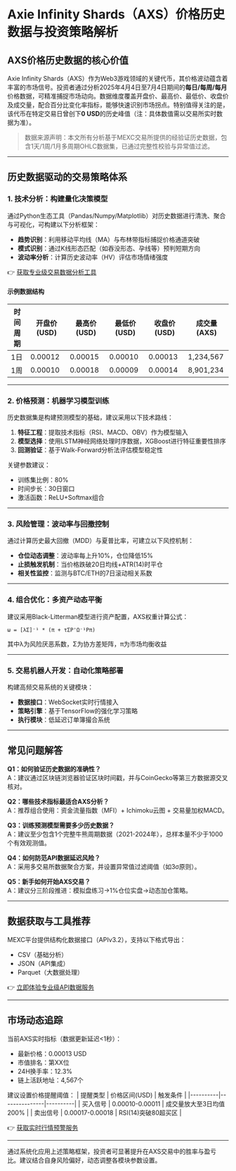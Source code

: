 # Axie Infinity Shards（AXS）价格历史数据与投资策略解析

## AXS价格历史数据的核心价值
Axie Infinity Shards（AXS）作为Web3游戏领域的关键代币，其价格波动蕴含着丰富的市场信号。投资者通过分析2025年4月4日至7月4日期间的**每日/每周/每月**价格数据，可精准捕捉市场动向。数据维度覆盖开盘价、最高价、最低价、收盘价及成交量，配合百分比变化率指标，能够快速识别市场拐点。特别值得关注的是，该代币在特定交易日曾创下**0 USD**的历史峰值（注：具体数值需以交易所实时数据为准）。

> 数据来源声明：本文所有分析基于MEXC交易所提供的经验证历史数据，包含1天/1周/1月多周期OHLC数据集，已通过完整性校验与异常值过滤。

---

## 历史数据驱动的交易策略体系

### 1. 技术分析：构建量化决策模型
通过Python生态工具（Pandas/Numpy/Matplotlib）对历史数据进行清洗、聚合与可视化，可构建以下分析框架：
- **趋势识别**：利用移动平均线（MA）与布林带指标捕捉价格通道突破
- **模式识别**：通过K线形态匹配（如吞没形态、孕线等）预判短期方向
- **波动率分析**：计算历史波动率（HV）评估市场情绪强度

👉 [获取专业级交易数据分析工具](https://bit.ly/okx_welcome)

#### 示例数据结构
| 时间周期 | 开盘价(USD) | 最高价(USD) | 最低价(USD) | 收盘价(USD) | 成交量(AXS) |
|----------|-------------|-------------|-------------|-------------|--------------|
| 1日      | 0.00012     | 0.00015     | 0.00010     | 0.00013     | 1,234,567    |
| 1周      | 0.00010     | 0.00018     | 0.00009     | 0.00014     | 8,901,234    |

---

### 2. 价格预测：机器学习模型训练
历史数据集是构建预测模型的基础，建议采用以下技术路线：
1. **特征工程**：提取技术指标（RSI、MACD、OBV）作为模型输入
2. **模型选择**：使用LSTM神经网络处理时序数据，XGBoost进行特征重要性排序
3. **回测验证**：基于Walk-Forward分析法评估模型稳定性

关键参数建议：
- 训练集比例：80%
- 时间步长：30日窗口
- 激活函数：ReLU+Softmax组合

---

### 3. 风险管理：波动率与回撤控制
通过计算历史最大回撤（MDD）与夏普比率，可建立以下风控机制：
- **仓位动态调整**：波动率每上升10%，仓位降低15%
- **止损触发机制**：当价格跌破20日均线+ATR(14)时平仓
- **相关性监控**：监测与BTC/ETH的7日滚动相关系数

---

### 4. 组合优化：多资产动态平衡
建议采用Black-Litterman模型进行资产配置，AXS权重计算公式：
```
ω = [λΣ]⁻¹ * (π + τΣP'Ω⁻¹Pπ)
```
其中λ为风险厌恶系数，Σ为协方差矩阵，π为市场均衡收益

---

### 5. 交易机器人开发：自动化策略部署
构建高频交易系统的关键模块：
- **数据接口**：WebSocket实时行情接入
- **策略引擎**：基于TensorFlow的强化学习策略
- **执行模块**：低延迟订单簿撮合系统

---

## 常见问题解答

**Q1：如何验证历史数据的准确性？**  
A：建议通过区块链浏览器验证区块时间戳，并与CoinGecko等第三方数据源交叉核对。

**Q2：哪些技术指标最适合AXS分析？**  
A：推荐组合使用：资金流量指数（MFI）+ Ichimoku云图 + 交易量加权MACD。

**Q3：训练预测模型需要多少历史数据？**  
A：建议至少包含1个完整牛熊周期数据（2021-2024年），总样本量不少于1000个有效观测值。

**Q4：如何防范API数据延迟风险？**  
A：采用多交易所数据聚合方案，并设置异常值过滤阈值（如3σ原则）。

**Q5：新手如何开始AXS交易？**  
A：建议分三阶段推进：模拟盘练习→1%仓位实盘→动态加仓策略。

---

## 数据获取与工具推荐

MEXC平台提供结构化数据接口（APIv3.2），支持以下格式导出：
- CSV（基础分析）
- JSON（API集成）
- Parquet（大数据处理）

👉 [立即体验专业级API数据服务](https://bit.ly/okx_welcome)

---

## 市场动态追踪
当前AXS实时指标（数据更新延迟<1秒）：
- 最新价格：0.00013 USD
- 市值排名：第XX位
- 24H换手率：12.3%
- 链上活跃地址：4,567个

建议设置价格提醒阈值：
| 提醒类型 | 价格区间(USD) | 触发条件 |
|----------|---------------|----------|
| 买入信号 | 0.00010-0.00011 | 成交量放大至3日均值200% |
| 卖出信号 | 0.00017-0.00018 | RSI(14)突破80超买区 |

👉 [获取实时行情预警服务](https://bit.ly/okx_welcome)

---

通过系统化应用上述策略框架，投资者可显著提升在AXS交易中的胜率与盈亏比。建议结合自身风险偏好，动态调整各模块参数设置。